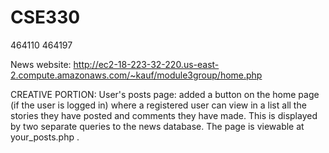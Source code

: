 # CSE330
464110
464197

News website: 
http://ec2-18-223-32-220.us-east-2.compute.amazonaws.com/~kauf/module3group/home.php

CREATIVE PORTION:
    User's posts page: added a button on the home page (if the user is logged in) where a registered user can view in a list all
    the stories they have posted and comments they have made. This is displayed by two separate queries to the news database. The page is viewable at your_posts.php . 
